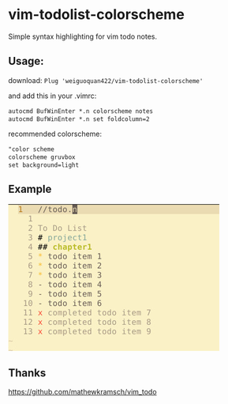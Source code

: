 # vim-todolist-colorscheme
Simple syntax highlighting for vim todo notes.

## Usage:

download:
`Plug 'weiguoquan422/vim-todolist-colorscheme'`

and add this in your .vimrc:

```
autocmd BufWinEnter *.n colorscheme notes
autocmd BufWinEnter *.n set foldcolumn=2
```

recommended colorscheme:
```
"color scheme
colorscheme gruvbox
set background=light
```

## Example
![screenshot](./todo_list_color.jpg)

## Thanks
<https://github.com/mathewkramsch/vim_todo>
